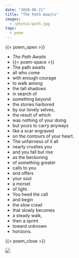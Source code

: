 ```yaml
---
date: "2020-06-21"
title: "The Path Awaits"
images:
  - /photos/path.jpg
tags:
  - poem
---
```

  
{{< poem_open >}}
* *The Path Awaits*
* {{< poem-space >}}
* The path awaits
* all who come
* with enough courage
* to walk among
* the tall shadows
* in search of 
* something beyond
* the stories harbored
* by our lonely selves,
* the result of which
* was nothing of your doing
* but yours to carry anyways
* like a scar engraved
* on the contours of your heart.
* The unfairness of it all
* nearly crushes you
* and you fall but rise
* as the beckoning
* of something greater
* calls to you
* and offers 
* your soul
* a morsel 
* of light.
* You heed the call
* and begin
* the slow crawl
* that slowly becomes
* a steady walk,
* then a sprint
* toward unknown
* horizons.

{{< poem_close >}}

![](/photos/path.jpg)


